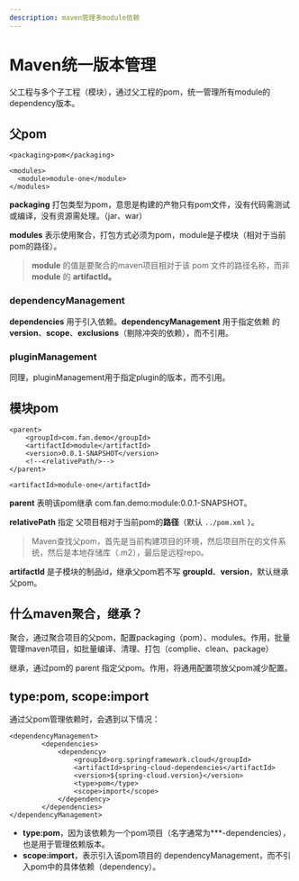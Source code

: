 ```yaml
---
description: maven管理多module依赖
---
```


# Maven统一版本管理

父工程与多个子工程（模块），通过父工程的pom，统一管理所有module的dependency版本。

## 父pom

```markup
<packaging>pom</packaging>

<modules>
  <module>module-one</module>
</modules>
```

**packaging** 打包类型为pom，意思是构建的产物只有pom文件，没有代码需测试或编译，没有资源需处理。（jar、war）

**modules** 表示使用聚合，打包方式必须为pom，module是子模块（相对于当前pom的路径）。

> **module** 的值是要聚合的maven项目相对于该 pom 文件的路径名称，而非 **module** 的 **artifactId。**

### dependencyManagement

**dependencies** 用于引入依赖。**dependencyManagement** 用于指定依赖 的**version**、**scope**、**exclusions**（剔除冲突的依赖），而不引用。

### pluginManagement

同理，pluginManagement用于指定plugin的版本，而不引用。

## 模块pom

```markup
<parent>
    <groupId>com.fan.demo</groupId>
    <artifactId>module</artifactId>
    <version>0.0.1-SNAPSHOT</version>
    <!--<relativePath/>-->
</parent>

<artifactId>module-one</artifactId>
```

**parent** 表明该pom继承 com.fan.demo:module:0.0.1-SNAPSHOT。

**relativePath** 指定 父项目相对于当前pom的**路径**（默认  `../pom.xml` ）。

> Maven查找父pom，首先是当前构建项目的环境，然后项目所在的文件系统，然后是本地存储库（.m2），最后是远程repo。

 **artifactId** 是子模块的制品id，继承父pom若不写 **groupId**、**version**，默认继承父pom。

## 什么maven聚合，继承？

聚合，通过聚合项目的父pom，配置packaging（pom）、modules。作用，批量管理maven项目，如批量编译、清理、打包（complie、clean、package）

继承，通过pom的 parent 指定父pom。作用，将通用配置项放父pom减少配置。

## type:pom, scope:import

通过父pom管理依赖时，会遇到以下情况：

```markup
<dependencyManagement>
        <dependencies>
            <dependency>
                <groupId>org.springframework.cloud</groupId>
                <artifactId>spring-cloud-dependencies</artifactId>
                <version>${spring-cloud.version}</version>
                <type>pom</type>
                <scope>import</scope>
            </dependency>
        </dependencies>
</dependencyManagement>
```

* **type:pom**，因为该依赖为一个pom项目（名字通常为\*\*\*-dependencies），也是用于管理依赖版本。
* **scope:import**，表示引入该pom项目的 dependencyManagement，而不引入pom中的具体依赖（dependency）。

